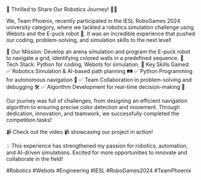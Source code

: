🚀 Thrilled to Share Our Robotics Journey! 🤖🎯

We, Team Phoenix, recently participated in the IESL RoboGames 2024 university category, where we tackled a robotics simulation challenge using Webots and the E-puck robot 🤖. It was an incredible experience that pushed our coding, problem-solving, and simulation skills to the next level!

🔹 Our Mission: Develop an arena simulation and program the E-puck robot to navigate a grid, identifying colored walls in a predefined sequence.
🔹 Tech Stack: Python for coding, Webots for simulation.
🔹 Key Skills Gained:
✅ Robotics Simulation & AI-based path planning 🛤️
✅ Python Programming for autonomous navigation 🧭
✅ Team Collaboration in problem-solving and debugging 🛠️
✅ Algorithm Development for real-time decision-making 🧠

Our journey was full of challenges, from designing an efficient navigation algorithm to ensuring precise color detection and movement. Through dedication, innovation, and teamwork, we successfully completed the competition tasks!

📹 Check out the video 📹 showcasing our project in action! 

💡 This experience has strengthened my passion for robotics, automation, and AI-driven simulations. Excited for more opportunities to innovate and collaborate in the field!

#Robotics #Webots #Engineering  #IESL #RoboGames2024 #TeamPhoenix




